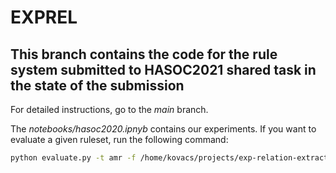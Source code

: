 # EXPREL
## This branch contains the code for the rule system submitted to HASOC2021 shared task in the state of the submission

For detailed instructions, go to the _main_ branch.

The _notebooks/hasoc2020.ipnyb_ contains our experiments. If you want to evaluate a given ruleset, run the following command:

```bash
python evaluate.py -t amr -f /home/kovacs/projects/exp-relation-extraction/notebooks/features/2021_train_features_task1.json -d /home/kovacs/projects/exp-relation-extraction/data/hasoc_2021_test_normalized.csv -g /home/kovacs/projects/exp-relation-extraction/notebooks/graphs/hasoc2021_test_amr.pickle > 2021_test_predicted.tsv
```
